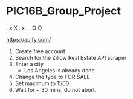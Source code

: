# PIC16B_Group_Project

. x X
. x .
. O O

https://apify.com/ 
1) Create free account 
2) Search for the Zillow Real Estate API scraper
3) Enter a city 
    - Los Angeles is already done 
4) Change the type to FOR SALE 
5) Set maximum to 1500 
6) Wait for ~ 30 mins, do not abort. 